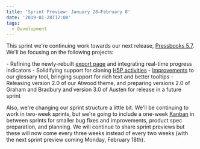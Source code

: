 ```yaml
---
title: 'Sprint Preview: January 28–February 8'
date: '2019-01-28T12:00'
tags:
  - Development
---
```


This sprint we're continuing work towards our next release,
[Pressbooks 5.7](https://github.com/pressbooks/pressbooks/projects/38). We'll be focusing
on the following projects:

\- Refining the newly-rebuilt
[export page](https://github.com/pressbooks/pressbooks/pull/1553) and integrating
real-time progress indicators - Solidifying support for cloning
[H5P activities](https://github.com/pressbooks/pressbooks/issues/1529) -
[Improvements](https://github.com/pressbooks/pressbooks/pull/1559) to our glossary tool,
bringing support for rich text and better tooltips - Releasing version 2.0 of our Atwood
theme, and preparing versions 2.0 of Graham and Bradbury and version 3.0 of Austen for
release in a future sprint

Also, we're changing our sprint structure a little bit. We'll be continuing to work in
two-week sprints, but we're going to include a one-week
[Kanban](https://docs.microsoft.com/en-us/azure/devops/learn/agile/what-is-kanban) in
between sprints for smaller bug fixes and improvements, product spec preparation, and
planning. We will continue to share sprint previews but these will now come every three
weeks instead of every two weeks (with the next sprint preview coming Monday, February
18th).
